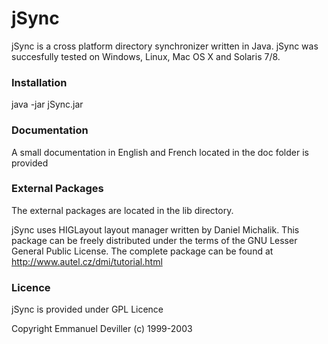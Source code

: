# jSync 

jSync is a cross platform directory synchronizer written in Java.
jSync was succesfully tested on Windows, Linux, Mac OS X and Solaris 7/8.

### Installation

java -jar jSync.jar

### Documentation

A small documentation in English and French located in the doc folder is provided 

### External Packages

The external packages are located in the lib directory.

jSync uses HIGLayout layout manager written by Daniel Michalik. This package 
can be freely distributed under the terms of the GNU Lesser General Public 
License. The complete package can be found at 
<http://www.autel.cz/dmi/tutorial.html>


### Licence

jSync is provided under GPL Licence

Copyright Emmanuel Deviller (c) 1999-2003




